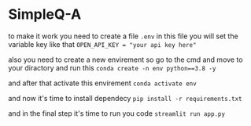 # SimpleQ-A

to make it work you need to create a file ```.env``` in this file you will set the variable key like that ```OPEN_API_KEY = "your api key here"```

also you need to create a new envirement so go to the cmd and move to your diractory and run this ```conda create -n env python==3.8 -y```

and after that activate this envirement ```conda activate env```

and now it's time to install dependecy ```pip install -r requirements.txt```

and in the final step it's time to run you code ```streamlit run app.py```
